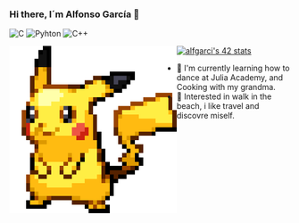 ### Hi there, I´m Alfonso García 👋

![C](https://img.shields.io/badge/C-00599C?style=for-the-badge&logo=c&logoColor=white)
![Pyhton](https://img.shields.io/badge/Python-14354C?style=for-the-badge&logo=python&logoColor=white)
![C++](https://media-cldnry.s-nbcnews.com/image/upload/rockcms/2022-11/221109-vladimir-putin-se-1143p-4c7bd0.jpg)

<img align="left" width="300" height="300" src="pikachu2.gif">

[![alfgarci's 42 stats](https://badge42.vercel.app/api/v2/cl9hqwfib00250gl300lj938c/stats?cursusId=21&coalitionId=undefined)](https://github.com/JaeSeoKim/badge42)

- 🌱 I'm currently learning how to dance at Julia Academy, and Cooking with my grandma.
- 🧐 Interested in walk in the beach, i like travel and discovre miself.

